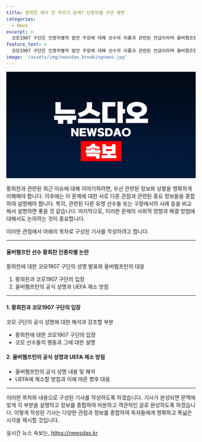 ```yaml
---
title: 황희찬 재키 찬 부르기 문제? 인종차별 구단 궤변
categories:
  - News
excerpt: >
  코모1907 구단은 인종차별적 발언 주장에 대해 선수의 이름과 관련된 언급이라며 울버햄프턴 선수들의 과잉 반응을 비판했다. 코모 측은 이에 대한 울버햄프턴 선수들의 차니 발언과의 연결성을 주장하며, 재키 찬이라는 발언은 의도적인 모욕이 아니라고 주장했다. 그러나 이는 아시아인에 대한 인종차별적 의미가 담겼다는 비판을 받았다. 울버햄프턴은 UEFA에 이 사안을 제소할 계획이라고 밝혔다.
feature_text: >
  코모1907 구단은 인종차별적 발언 주장에 대해 선수의 이름과 관련된 언급이라며 울버햄프턴 선수들의 과잉 반응을 비판했다. 코모 측은 이에 대한 울버햄프턴 선수들의 차니 발언과의 연결성을 주장하며, 재키 찬이라는 발언은 의도적인 모욕이 아니라고 주장했다. 그러나 이는 아시아인에 대한 인종차별적 의미가 담겼다는 비판을 받았다. 울버햄프턴은 UEFA에 이 사안을 제소할 계획이라고 밝혔다.
image: '/assets/img/newsdao_breakingnews.jpg'
---
```


<p><img src="/assets/img/newsdao_breakingnews.jpg" alt="firstkoreanews 속보" /></p>

<p>황희찬과 관련된 최근 이슈에 대해 이야기하려면, 우선 관련된 정보와 상황을 명확하게 이해해야 합니다. 이후에는 이 문제에 대한 서로 다른 관점과 관련된 중요 정보들을 종합하여 설명해야 합니다. 특히, 관련된 다른 유명 선수들 또는 구장에서의 사례 등을 비교해서 설명하면 좋을 것 같습니다. 마지막으로, 이러한 문제의 사회적 영향과 해결 방법에 대해서도 논의하는 것이 중요합니다. </p>

<p>이러한 관점에서 아래의 목차로 구성된 기사를 작성하려고 합니다.</p>

<hr />

<h4>울버햄프턴 선수 황희찬 인종차별 논란</h4>

<p>황희찬에 대한 코모1907 구단의 성명 발표와 울버햄프턴의 대응</p>

<ol>
<li>황희찬과 코모1907 구단의 입장</li>
<li>울버햄프턴의 공식 성명과 UEFA 제소 방침</li>
</ol>

<hr />

<h4>1. 황희찬과 코모1907 구단의 입장</h4>

<p>코모 구단의 공식 성명에 대한 해석과 강조할 부분</p>

<ul>
<li>황희찬에 대한 코모1907 구단의 입장</li>
<li>코모 선수들의 행동과 그에 대한 설명</li>
</ul>

<h4>2. 울버햄프턴의 공식 성명과 UEFA 제소 방침</h4>

<ul>
<li>울버햄프턴의 공식 성명 내용 및 해석</li>
<li>UEFA에 제소할 방침과 이에 따른 향후 대응</li>
</ul>

<hr />

<p>이러한 목차와 내용으로 구성된 기사를 작성하도록 하겠습니다. 기사가 완성되면 문맥에 맞게 각 부분을 설명하고 정보를 종합하여 차분하고 객관적인 글로 완성하도록 하겠습니다. 이렇게 작성된 기사는 다양한 관점과 정보를 종합하여 독자들에게 명확하고 폭넓은 시각을 제시할 것입니다.</p>
실시간 뉴스 속보는, <a href="https://newsdao.kr" rel="dofollow">https://newsdao.kr</a>


